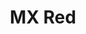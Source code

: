 ---
title: MX Red
profile: normal
brand: Cherry
socket: MX
type: linear
durability: 100000000
actuator_travel: 4
pre_travel: 2
initial_force: 30
actuation_force: 45
rgb_version: true
datasheet_url: https://www.cherrymx.de/_Resources/Persistent/b7ab2f72bd5686e1e1e759a9f3703536d7fb1e18/EN_CHERRY_MX_RED.pdf
images: 
  - switches/cherry-mx-red/1.png
  - switches/cherry-mx-red/2.jpg
---